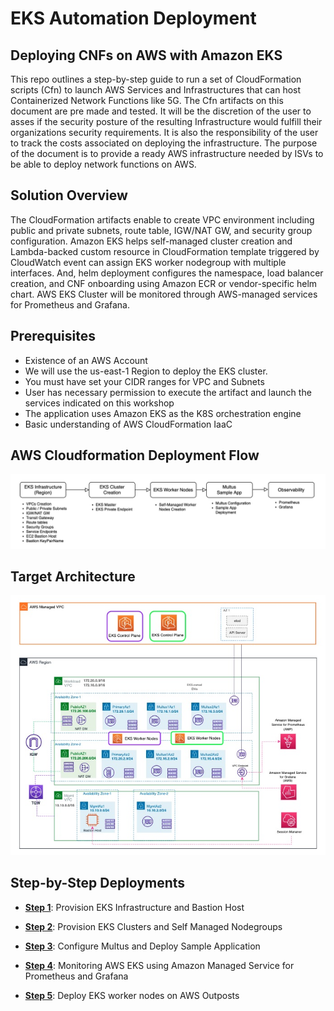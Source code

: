# EKS Automation Deployment


## Deploying CNFs on AWS with Amazon EKS

This repo outlines a step-by-step guide to run a set of CloudFormation scripts (Cfn) to launch AWS Services and Infrastructures that can host Containerized  Network Functions like 5G. The Cfn artifacts on this document are pre made and tested. It will be the discretion of the user to asses if the security posture of the resulting Infrastructure would fulfill their organizations security requirements. It is also the responsibility of the user to track the costs associated on deploying the infrastructure. The purpose of the document is to provide a ready AWS infrastructure needed by ISVs to be able to deploy network functions on AWS.


## Solution Overview

The CloudFormation artifacts enable to create VPC environment including public and private subnets, route table, IGW/NAT GW, and security group configuration. Amazon EKS helps self-managed cluster creation and Lambda-backed custom resource in CloudFormation template triggered by CloudWatch event can assign EKS worker nodegroup with multiple interfaces. And, helm deployment configures the namespace, load balancer creation, and CNF onboarding using Amazon ECR or vendor-specific helm chart. AWS EKS Cluster will be monitored through AWS-managed services for Prometheus and Grafana.

## Prerequisites

- Existence of an AWS Account
- We will use the us-east-1 Region to deploy the EKS cluster. 
- You must have set your CIDR ranges for VPC and Subnets
- User has necessary permission to execute the artifact and launch the services indicated on this workshop
- The application uses Amazon EKS as the K8S orchestration engine
- Basic understanding of AWS CloudFormation IaaC

## AWS Cloudformation Deployment Flow


![Deployment-flow.jpg](./images/Deployment-flow.jpg)

## Target Architecture

![target-architecture.jpg](./images/target-architecture.jpg)


## Step-by-Step Deployments

* **[Step 1](https://gitlab.aws.dev/sinunes/eks-automation-deployment/-/blob/main/Step%201%20-%20Infrastructure%20Setup/README-Part1.md)**: Provision EKS Infrastructure and Bastion Host

* **[Step 2](https://gitlab.aws.dev/sinunes/eks-automation-deployment/-/blob/main/Step%202%20-%20EKS%20Cluster%20Setup/README-Part2.md)**: Provision EKS Clusters and Self Managed Nodegroups
 
* **[Step 3](https://gitlab.aws.dev/sinunes/eks-automation-deployment/-/blob/main/Step%203%20-%20Multus%20and%20App%20Creation/README-Part3.md)**: Configure Multus and Deploy Sample Application

* **[Step 4](https://gitlab.aws.dev/sinunes/eks-automation-deployment/-/blob/main/Step%204%20-%20Observability/README-Part4.md)**: Monitoring AWS EKS using Amazon Managed Service for Prometheus and Grafana

* **[Step 5](https://gitlab.aws.dev/sinunes/eks-automation-deployment/-/blob/main/Step%205%20-%20AWS%20Outposts/README.md)**: Deploy EKS worker nodes on AWS Outposts
 
